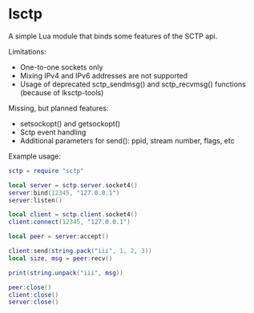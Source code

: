 # lsctp
A simple Lua module that binds some features of the SCTP api.

Limitations:
- One-to-one sockets only
- Mixing IPv4 and IPv6 addresses are not supported
- Usage of deprecated sctp_sendmsg() and sctp_recvmsg() functions (because of lksctp-tools)

Missing, but planned features:
- setsockopt() and getsockopt()
- Sctp event handling
- Additional parameters for send(): ppid, stream number, flags, etc

Example usage:
```lua
sctp = require "sctp"

local server = sctp.server.socket4()
server:bind(12345, "127.0.0.1")
server:listen()

local client = sctp.client.socket4()
client:connect(12345, "127.0.0.1")

local peer = server:accept()

client:send(string.pack("iii", 1, 2, 3))
local size, msg = peer:recv()

print(string.unpack("iii", msg))

peer:close()
client:close()
server:close()

```
